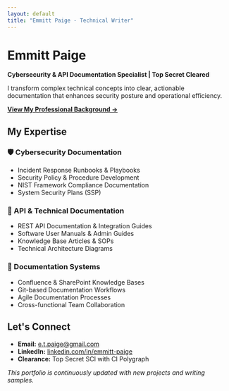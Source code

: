 ```yaml
---
layout: default
title: "Emmitt Paige - Technical Writer"
---
```


# Emmitt Paige
**Cybersecurity & API Documentation Specialist | Top Secret Cleared**

I transform complex technical concepts into clear, actionable documentation that enhances security posture and operational efficiency.

**[View My Professional Background →](/about/)**

## My Expertise

### 🛡️ Cybersecurity Documentation
- Incident Response Runbooks & Playbooks
- Security Policy & Procedure Development  
- NIST Framework Compliance Documentation
- System Security Plans (SSP)

### 🔗 API & Technical Documentation
- REST API Documentation & Integration Guides
- Software User Manuals & Admin Guides
- Knowledge Base Articles & SOPs
- Technical Architecture Diagrams

### 🚀 Documentation Systems
- Confluence & SharePoint Knowledge Bases
- Git-based Documentation Workflows
- Agile Documentation Processes
- Cross-functional Team Collaboration

## Let's Connect

- **Email:** [e.t.paige@gmail.com](mailto:e.t.paige@gmail.com)
- **LinkedIn:** [linkedin.com/in/emmitt-paige](https://www.linkedin.com/in/emmitt-paige)
- **Clearance:** Top Secret SCI with CI Polygraph

*This portfolio is continuously updated with new projects and writing samples.*
